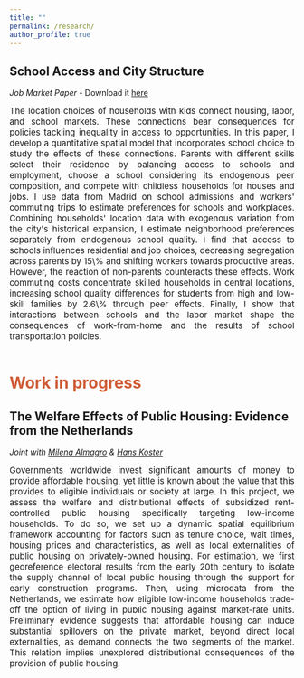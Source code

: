 ```yaml
---
title: ""
permalink: /research/
author_profile: true
---
```


## School Access and City Structure
*Job Market Paper* - Download it <a href="https://giorgiopietrabissa.github.io/files/school_sorting.pdf" target="_blank">here</a>

<div align='justify'>
  <span style="font-size:15px">
  The location choices of households with kids connect housing, labor, and school markets. These connections bear consequences for policies tackling inequality in access to opportunities. In this paper, I develop a quantitative spatial model that incorporates school choice to study the effects of these connections. Parents with different skills select their residence by balancing access to schools and employment, choose a school considering its endogenous peer composition, and compete with childless households for houses and jobs. I use data from Madrid on school admissions and workers' commuting trips to estimate preferences for schools and workplaces. Combining households' location data with exogenous variation from the city's historical expansion, I estimate neighborhood preferences separately from endogenous school quality. I find that access to schools influences residential and job choices, decreasing segregation across parents by 15\% and shifting workers towards productive areas. However, the reaction of non-parents counteracts these effects. Work commuting costs concentrate skilled households in central locations, increasing school quality differences for students from high and low-skill families by 2.6\% through peer effects. Finally, I show that interactions between schools and the labor market shape the consequences of work-from-home and the results of school transportation policies.    
  </span>
</div>
<br />

# <span style="color:#CF5C36"> Work in progress </span>

## The Welfare Effects of Public Housing: Evidence from the Netherlands
*Joint with <a href="https://www.milena-almagro.com/" target="_blank">Milena Almagro</a> & <a href="https://www.urbaneconomics.nl/" target="_blank">Hans Koster</a>*

<div align='justify'>
<span style="font-size:15px">
Governments worldwide invest significant amounts of money to provide affordable housing, yet little is known about the value that this provides to eligible individuals or society at large. In this project, we assess the welfare and distributional effects of subsidized rent-controlled public housing specifically targeting low-income households. To do so, we set up a dynamic spatial equilibrium framework accounting for factors such as tenure choice, wait times, housing prices and characteristics, as well as local externalities of public housing on privately-owned housing. For estimation, we first georeference electoral results from the early 20th century to isolate the supply channel of local public housing through the support for early construction programs. Then, using microdata from the Netherlands, we estimate how eligible low-income households trade-off the option of living in public housing against market-rate units. Preliminary evidence suggests that affordable housing can induce substantial spillovers on the private market, beyond direct local externalities, as demand connects the two segments of the market. This relation implies unexplored distributional consequences of the provision of public housing.
</span>
</div>
